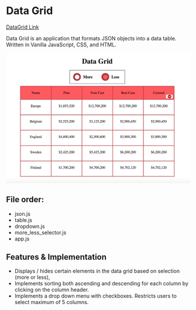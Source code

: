 # Data Grid

[DataGrid Link](https://hellojohnito.github.io/Datagrid/)

Data Grid is an application that formats JSON objects into a data table. Written in Vanilla JavaScript, CSS, and HTML.

![alt text](image/picture.png)


## File order:
 - json.js
 - table.js
 - dropdown.js
 - more_less_selector.js
 - app.js

## Features & Implementation
- Displays / hides certain elements in the data grid based on selection (more or less),
- Implements sorting both ascending and descending for each column by clicking on the column header.
- Implements a drop down menu with checkboxes. Restricts users to select maximum of 5 columns.
